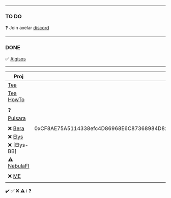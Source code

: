 
---
### TO DO

❓ Join axelar [discord](https://discord.gg/axelar)

---
### DONE

 ✅ [Aigisos](https://quest.intract.io/quest/6764267cb4c9cfdac86ec3e7)

---


| Proj |      | Notes|
|------|------|------|
|[Tea](https://app.tea.xyz)                  |                                                                             |
|[Tea HowTo](https://medium.com/@voltron1902zp/tea-%D1%8D%D1%82%D0%BE-%D0%B4%D0%B5%D1%86%D0%B5%D0%BD%D1%82%D1%80%D0%B0%D0%BB%D0%B8%D0%B7%D0%BE%D0%B2%D0%B0%D0%BD%D0%BD%D1%8B%D0%B9-%D1%82%D0%B5%D1%85%D0%BD%D0%BE%D0%BB%D0%BE%D0%B3%D0%B8%D1%87%D0%B5%D1%81%D0%BA%D0%B8%D0%B9-%D0%BF%D1%80%D0%BE%D1%82%D0%BE%D0%BA%D0%BE%D0%BB-%D0%BA%D0%BE%D1%82%D0%BE%D1%80%D1%8B%D0%B9-%D0%BF%D0%BE%D0%B7%D0%B2%D0%BE%D0%BB%D1%8F%D0%B5%D1%82-%D1%80%D0%B0%D0%B7%D1%80%D0%B0%D0%B1%D0%BE%D1%82%D1%87%D0%B8%D0%BA%D0%B0%D0%BC-%D1%81-%D0%BE%D1%82%D0%BA%D1%80%D1%8B%D1%82%D1%8B%D0%BC-c8d97977556b) |
|                                            |                                                                             |
| ❓ [Pulsara](https://medium.com/@pulsara.io/pulsaras-sara-token-airdrop-for-coreum-holders-comprehensive-guide-a1a3a4a1d223) |
|                                            |                                                                             |
| ❌ [Bera](https://artio.faucet.berachain.com/) | 0xCF8AE75A5114338efc4D86968E6C87368984D82E | [faucet](https://artio.faucet.berachain.com)
| ❌ [Elys](https://testnet.elys.network/faucet) |
| ❌ [Elys-BB]
| ⚠️ [NebulaFI](https://nebulafi.xyz/faucet) |
||
| ❌ [ME](https://wallet.magiceden.io/)|
|                                            |                                                                             |
✔️ ✅ ❌ ⚠️ ℹ️ ❓
